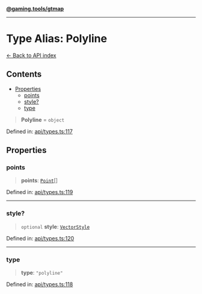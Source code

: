 [**@gaming.tools/gtmap**](README.md)

***

# Type Alias: Polyline

[← Back to API index](./README.md)

## Contents

- [Properties](#properties)
  - [points](#points)
  - [style?](#style)
  - [type](#type)

> **Polyline** = `object`

Defined in: [api/types.ts:117](https://github.com/gamingtools/gt-map/blob/37582d0663306e25f7b67e6e3ae4390bd14c21af/packages/gtmap/src/api/types.ts#L117)

## Properties

### points

> **points**: [`Point`](TypeAlias.Point.md)[]

Defined in: [api/types.ts:119](https://github.com/gamingtools/gt-map/blob/37582d0663306e25f7b67e6e3ae4390bd14c21af/packages/gtmap/src/api/types.ts#L119)

***

### style?

> `optional` **style**: [`VectorStyle`](Interface.VectorStyle.md)

Defined in: [api/types.ts:120](https://github.com/gamingtools/gt-map/blob/37582d0663306e25f7b67e6e3ae4390bd14c21af/packages/gtmap/src/api/types.ts#L120)

***

### type

> **type**: `"polyline"`

Defined in: [api/types.ts:118](https://github.com/gamingtools/gt-map/blob/37582d0663306e25f7b67e6e3ae4390bd14c21af/packages/gtmap/src/api/types.ts#L118)
